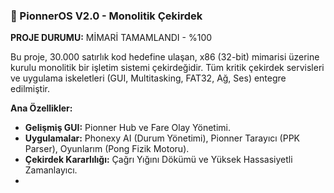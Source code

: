 ### 🚀 PionnerOS V2.0 - Monolitik Çekirdek

**PROJE DURUMU:** MİMARİ TAMAMLANDI - %100

Bu proje, 30.000 satırlık kod hedefine ulaşan, x86 (32-bit) mimarisi üzerine kurulu monolitik bir işletim sistemi çekirdeğidir. Tüm kritik çekirdek servisleri ve uygulama iskeletleri (GUI, Multitasking, FAT32, Ağ, Ses) entegre edilmiştir.

**Ana Özellikler:**
- **Gelişmiş GUI:** Pionner Hub ve Fare Olay Yönetimi.
- **Uygulamalar:** Phonexy AI (Durum Yönetimi), Pionner Tarayıcı (PPK Parser), Oyunlarım (Pong Fizik Motoru).
- **Çekirdek Kararlılığı:** Çağrı Yığını Dökümü ve Yüksek Hassasiyetli Zamanlayıcı.
- 
